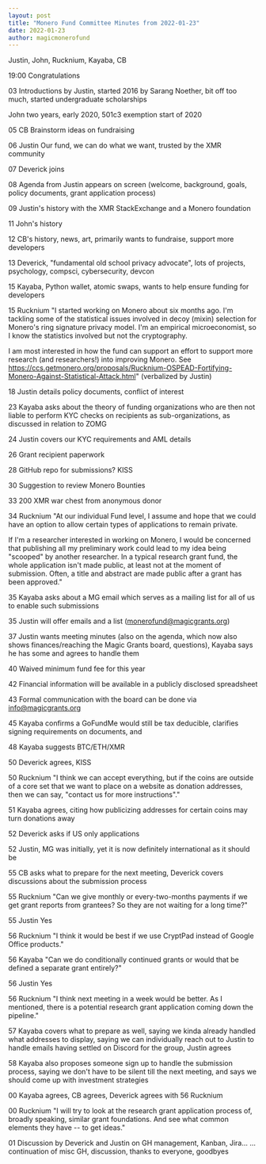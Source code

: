 ```yaml
---
layout: post
title: "Monero Fund Committee Minutes from 2022-01-23"
date: 2022-01-23
author: magicmonerofund
---
```


Justin, John, Rucknium, Kayaba, CB

19:00 Congratulations

03 Introductions by Justin, started 2016 by Sarang Noether, bit off too much, started undergraduate scholarships

John two years, early 2020, 501c3 exemption start of 2020

05 CB Brainstorm ideas on fundraising

06 Justin Our fund, we can do what we want, trusted by the XMR community

07 Deverick joins

08 Agenda from Justin appears on screen (welcome, background, goals, policy documents, grant application process)

09 Justin's history with the XMR StackExchange and a Monero foundation

11 John's history

12 CB's history, news, art, primarily wants to fundraise, support more developers

13 Deverick, "fundamental old school privacy advocate", lots of projects, psychology, compsci, cybersecurity, devcon

15 Kayaba, Python wallet, atomic swaps, wants to help ensure funding for developers

15 Rucknium
"I started working on Monero about six months ago. I'm tackling some of the statistical issues involved in decoy (mixin) selection for Monero's ring signature privacy model. I'm an empirical microeconomist, so I know the statistics involved but not the cryptography.

I am most interested in how the fund can support an effort to support more research (and researchers!) into improving Monero.
See https://ccs.getmonero.org/proposals/Rucknium-OSPEAD-Fortifying-Monero-Against-Statistical-Attack.html"
(verbalized by Justin)

18 Justin details policy documents, conflict of interest

23 Kayaba asks about the theory of funding organizations who are then not liable to perform KYC checks on recipients as sub-organizations, as discussed in relation to ZOMG

24 Justin covers our KYC requirements and AML details

26 Grant recipient paperwork

28 GitHub repo for submissions? KISS

30 Suggestion to review Monero Bounties

33 200 XMR war chest from anonymous donor

34 Rucknium
"At our individual Fund level, I assume and hope that we could have an option to allow certain types of applications to remain private.

If I'm a researcher interested in working on Monero, I would be concerned that publishing all my preliminary work could lead to my idea being "scooped" by another researcher. In a typical research grant fund, the whole application isn't made public, at least not at the moment of submission. Often, a title and abstract are made public after a grant has been approved."

35 Kayaba asks about a MG email which serves as a mailing list for all of us to enable such submissions

35 Justin will offer emails and a list (monerofund@magicgrants.org)

37 Justin wants meeting minutes (also on the agenda, which now also shows finances/reaching the Magic Grants board, questions), Kayaba says he has some and agrees to handle them

40 Waived minimum fund fee for this year

42 Financial information will be available in a publicly disclosed spreadsheet

43 Formal communication with the board can be done via info@magicgrants.org

45 Kayaba confirms a GoFundMe would still be tax deducible, clarifies signing requirements on documents, and

48 Kayaba suggests BTC/ETH/XMR

50 Deverick agrees, KISS

50 Rucknium
"I think we can accept everything, but if the coins are outside of a core set that we want to place on a website as donation addresses, then we can say, "contact us for more instructions"."

51 Kayaba agrees, citing how publicizing addresses for certain coins may turn donations away

52 Deverick asks if US only applications

52 Justin, MG was initially, yet it is now definitely international as it should be

55 CB asks what to prepare for the next meeting, Deverick covers discussions about the submission process

55 Rucknium
"Can we give monthly or every-two-months payments if we get grant reports from grantees? So they are not waiting for a long time?"

55 Justin Yes

56 Rucknium
"I think it would be best if we use CryptPad instead of Google Office products."

56 Kayaba
"Can we do conditionally continued grants or would that be defined a separate grant entirely?"

56 Justin Yes

56 Rucknium
"I think next meeting in a week would be better. As I mentioned, there is a potential research grant application coming down the pipeline."

57 Kayaba covers what to prepare as well, saying we kinda already handled what addresses to display, saying we can individually reach out to Justin to handle emails having settled on Discord for the group, Justin agrees

58 Kayaba also proposes someone sign up to handle the submission process, saying we don't have to be silent till the next meeting, and says we should come up with investment strategies

00 Kayaba agrees, CB agrees, Deverick agrees with 56 Rucknium

00 Rucknium
"I will try to look at the research grant application process of, broadly speaking, similar grant foundations. And see what common elements they have -- to get ideas."

01 Discussion by Deverick and Justin on GH management, Kanban, Jira...
... continuation of misc GH, discussion, thanks to everyone, goodbyes
